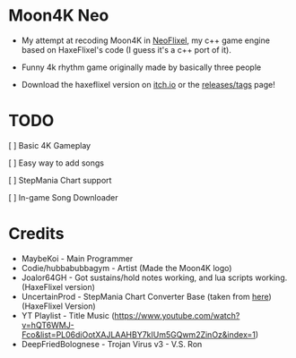 # Moon4K Neo

* My attempt at recoding Moon4K in [NeoFlixel](https://github.com/NeoFlixel-Org/NeoFlixel), my c++ game engine based on HaxeFlixel's code (I guess it's a c++ port of it).

* Funny 4k rhythm game originally made by basically three people

* Download the haxeflixel version on [itch.io](https://yophlox.itch.io/moon4k) or the [releases/tags](https://github.com/yophlox/Moon4K/tags) page!

# TODO

[ ] Basic 4K Gameplay

[ ] Easy way to add songs

[ ] StepMania Chart support

[ ] In-game Song Downloader

# Credits

* MaybeKoi - Main Programmer
* Codie/hubbabubbagym - Artist (Made the Moon4K logo)
* Joalor64GH - Got sustains/hold notes working, and lua scripts working. (HaxeFlixel version)
* UncertainProd - StepMania Chart Converter Base (taken from [here](https://github.com/UncertainProd/SMToPsychFNF-Web)) (HaxeFlixel Version)
* YT Playlist - Title Music (https://www.youtube.com/watch?v=hQT6WMJ-Fco&list=PL06diOotXAJLAAHBY7kIUm5GQwm2ZinOz&index=1)
* DeepFriedBolognese - Trojan Virus v3 - V.S. Ron
